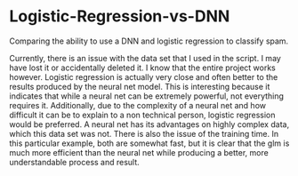 # Logistic-Regression-vs-DNN
Comparing the ability to use a DNN and logistic regression to classify spam.

Currently, there is an issue with the data set that I used in the script. I may have lost it or accidentally deleted it. I know that the entire project works however. Logistic regression is actually very close and often better to the results produced by the neural net model. This is interesting because it indicates that while a neural net can be extremely powerful, not everything requires it. Additionally, due to the complexity of a neural net and how difficult it can be to explain to a non technical person, logistic regression would be preferred. A neural net has its advantages on highly complex data, which this data set was not. There is also the issue of the training time. In this particular example, both are somewhat fast, but it is clear that the glm is much more efficient than the neural net while producing a better, more understandable process and result. 
